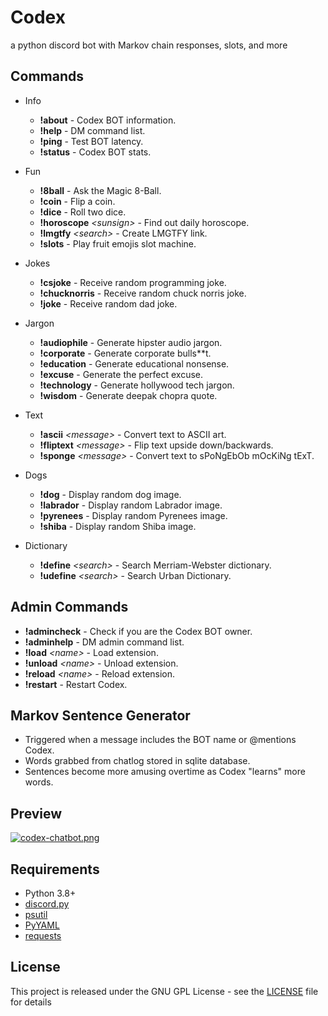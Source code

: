 # Codex
a python discord bot with Markov chain responses, slots, and more

## Commands
* Info
    - **!about** - Codex BOT information.
    - **!help** - DM command list.
    - **!ping** - Test BOT latency.
    - **!status** - Codex BOT stats.

* Fun
    - **!8ball** - Ask the Magic 8-Ball.
    - **!coin** - Flip a coin.
    - **!dice** - Roll two dice.
    - **!horoscope** *\<sunsign>* - Find out daily horoscope.
    - **!lmgtfy** *\<search>* - Create LMGTFY link.
    - **!slots** - Play fruit emojis slot machine.

* Jokes
    - **!csjoke** - Receive random programming joke.
    - **!chucknorris** - Receive random chuck norris joke.
    - **!joke** - Receive random dad joke.

* Jargon
    - **!audiophile** - Generate hipster audio jargon.
    - **!corporate** - Generate corporate bulls**t.
    - **!education** - Generate educational nonsense.
    - **!excuse** - Generate the perfect excuse.
    - **!technology** - Generate hollywood tech jargon.
    - **!wisdom** - Generate deepak chopra quote.

* Text
    - **!ascii** *\<message>* - Convert text to ASCII art.
    - **!fliptext** *\<message>* - Flip text upside down/backwards.
    - **!sponge** *\<message>* - Convert text to sPoNgEbOb mOcKiNg tExT.

* Dogs
    - **!dog** - Display random dog image.
    - **!labrador** - Display random Labrador image.
    - **!pyrenees** - Display random Pyrenees image.
    - **!shiba** - Display random Shiba image.

* Dictionary
    - **!define** *\<search>* - Search Merriam-Webster dictionary.
    - **!udefine** *\<search>* - Search Urban Dictionary.

## Admin Commands
- **!admincheck** - Check if you are the Codex BOT owner.
- **!adminhelp** - DM admin command list.
- **!load** *\<name>* - Load extension.
- **!unload** *\<name>* - Unload extension.
- **!reload** *\<name>* - Reload extension.
- **!restart** - Restart Codex.

## Markov Sentence Generator
- Triggered when a message includes the BOT name or @mentions Codex.
- Words grabbed from chatlog stored in sqlite database.
- Sentences become more amusing overtime as Codex "learns" more words.

## Preview
[![codex-chatbot.png](https://i.imgur.com/GsFqPu8.gif)](https://imgur.com/a/VX450os)

## Requirements
* Python 3.8+
* [discord.py](https://pypi.org/project/discord.py/)
* [psutil](https://pypi.org/project/psutil/)
* [PyYAML](https://pypi.org/project/PyYAML/)
* [requests](https://pypi.org/project/requests/)

## License
This project is released under the GNU GPL License - see the [LICENSE](LICENSE) file for details
